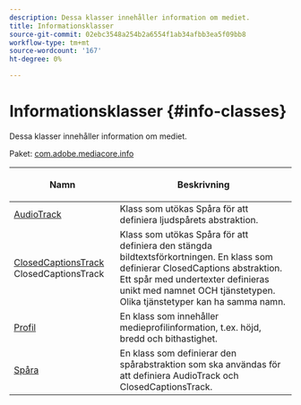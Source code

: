 ```yaml
---
description: Dessa klasser innehåller information om mediet.
title: Informationsklasser
source-git-commit: 02ebc3548a254b2a6554f1ab34afbb3ea5f09bb8
workflow-type: tm+mt
source-wordcount: '167'
ht-degree: 0%

---
```


# Informationsklasser {#info-classes}

Dessa klasser innehåller information om mediet.

Paket: [com.adobe.mediacore.info](https://help.adobe.com/en_US/primetime/api/psdk/javadoc_1.4/com/adobe/mediacore/info/package-summary.html)

<table frame="all" colsep="1" rowsep="1" id="table_BC74F0C72F7C443B92C9B28750D812A6"> 
 <thead> 
  <tr rowsep="1"> 
   <th colname="1" class="entry"> <p>Namn </p> </th> 
   <th colname="2" class="entry"> <p>Beskrivning </p> </th> 
  </tr> 
 </thead>
 <tbody> 
  <tr rowsep="1"> 
   <td colname="1"><span class="codeph"><a href="https://help.adobe.com/en_US/primetime/api/psdk/javadoc_1.4/com/adobe/mediacore/info/AudioTrack.html" format="html" scope="external"> AudioTrack</a></span></td> 
   <td colname="2">Klass som utökas <span class="codeph"> Spåra</span> för att definiera ljudspårets abstraktion. </td> 
  </tr> 
  <tr rowsep="1"> 
   <td colname="1"><span class="codeph"><a href="https://help.adobe.com/en_US/primetime/api/psdk/javadoc_1.4/com/adobe/mediacore/info/ClosedCaptionsTrack.html" format="html" scope="external"> ClosedCaptionsTrack</a> 
   ClosedCaptionsTrack</span> </td> 
   <td colname="2">Klass som utökas <span class="codeph"> Spåra</span> för att definiera den stängda bildtextsförkortningen. En klass som definierar <span class="codeph"> ClosedCaptions</span> abstraktion. Ett spår med undertexter definieras unikt med namnet OCH tjänstetypen. Olika tjänstetyper kan ha samma namn.</td> 
  </tr> 
  <tr rowsep="1"> 
   <td colname="1"><span class="codeph"><a href="https://help.adobe.com/en_US/primetime/api/psdk/javadoc_1.4/com/adobe/mediacore/info/Profile.html" format="html" scope="external"> Profil</a> </span></td> 
   <td colname="2"> En klass som innehåller medieprofilinformation, t.ex. höjd, bredd och bithastighet. </td> 
  </tr> 
  <tr rowsep="0"> 
   <td colname="1"><span class="codeph"><a href="https://help.adobe.com/en_US/primetime/api/psdk/javadoc_1.4/com/adobe/mediacore/info/Track.html" format="html" scope="external"> Spåra</a> </span></td> 
   <td colname="2">En klass som definierar den spårabstraktion som ska användas för att definiera <span class="codeph"> AudioTrack</span> och <span class="codeph"> ClosedCaptionsTrack</span>. </td> 
  </tr>
 </tbody>
</table>
